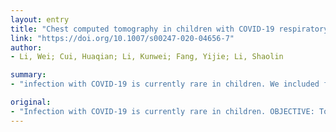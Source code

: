 ```yaml
---
layout: entry
title: "Chest computed tomography in children with COVID-19 respiratory infection"
link: "https://doi.org/10.1007/s00247-020-04656-7"
author:
- Li, Wei; Cui, Huaqian; Li, Kunwei; Fang, Yijie; Li, Shaolin

summary:
- "infection with COVID-19 is currently rare in children. We included five children from 10??months to 6??years of age. All had had at least one CT scan after admission. Three of these five had CT abnormality on the first CT scan. Compared to reports in adults, we found similar but more modest lung abnormalities at CT in our small paediatric cohort. The findings were recorded at any chest CT performed in the included children, along with core clinical observations."

original:
- "Infection with COVID-19 is currently rare in children. OBJECTIVE: To describe chest CT findings in children with COVID-19. MATERIALS AND METHODS: We studied children at a large tertiary-care hospital in China, during the period from 28 January 2019 to 8 February 2020, who had positive reverse transcriptase polymerase chain reaction (RT-PCR) for COVID-19. We recorded findings at any chest CT performed in the included children, along with core clinical observations. RESULTS: We included five children from 10??months to 6??years of age (mean 3.4??years). All had had at least one CT scan after admission. Three of these five had CT abnormality on the first CT scan (at 2??days, 4??days and 9??days, respectively, after onset of symptoms) in the form of patchy ground-glass opacities; all normalised during treatment. CONCLUSION: Compared to reports in adults, we found similar but more modest lung abnormalities at CT in our small paediatric cohort."
---
```


